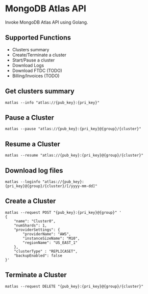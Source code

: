 # MongoDB Atlas API
Invoke MongoDB Atlas API using Golang.

## Supported Functions
- Clusters summary
- Create/Terminate a cluster
- Start/Pause a cluster
- Download Logs
- Download FTDC (TODO)
- Billing/Invoices (TODO)

## Get clusters summary

```
matlas --info "atlas://{pub_key}:{pri_key}"
```

## Pause a Cluster

```
matlas --pause "atlas://{pub_key}:{pri_key}@{group}/{cluster}"
```

## Resume a Cluster

```
matlas --resume "atlas://{pub_key}:{pri_key}@{group}/{cluster}"
```

## Download log files

```
matlas --loginfo "atlas://{pub_key}:{pri_key}@{group}/{cluster}/[/yyyy-mm-dd]"
```

## Create a Cluster

```
matlas --request POST "{pub_key}:{pri_key}@{group}" '
{
    "name": "Cluster0",
    "numShards": 1,
    "providerSettings": {
        "providerName": "AWS",
        "instanceSizeName": "M10",
        "regionName": "US_EAST_1"
    },
    "clusterType" : "REPLICASET",
    "backupEnabled": false
}'
```

## Terminate a Cluster

```
matlas --request DELETE "{pub_key}:{pri_key}@{group}/{cluster}"
```
